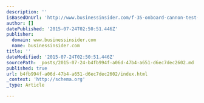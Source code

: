 ```yaml
---
description: ''
isBasedOnUrl: 'http://www.businessinsider.com/f-35-onboard-cannon-test-2015-7'
author: []
datePublished: '2015-07-24T02:50:51.446Z'
publisher:
  domain: www.businessinsider.com
  name: businessinsider.com
title: ''
dateModified: '2015-07-24T02:50:51.446Z'
sourcePath: _posts/2015-07-24-b4fb994f-a06d-47b4-a651-d6ec7dec2602.md
published: true
url: b4fb994f-a06d-47b4-a651-d6ec7dec2602/index.html
_context: 'http://schema.org'
_type: Article

---
```


